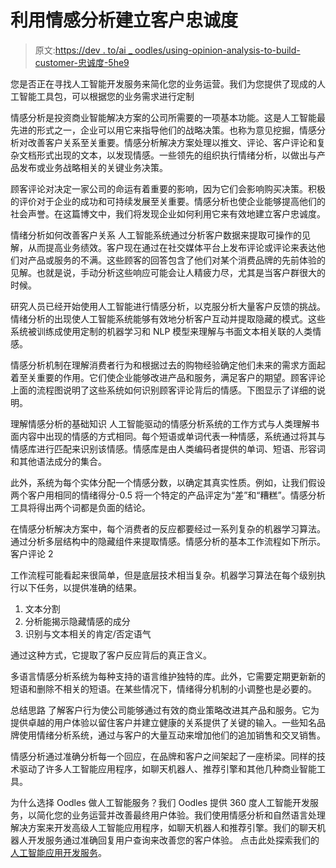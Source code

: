 # 利用情感分析建立客户忠诚度

> 原文:[https://dev . to/ai _ oodles/using-opinion-analysis-to-build-customer-忠诚度-5he9](https://dev.to/ai_oodles/using-sentiment-analysis-to-build-customer-loyalty-5he9)

您是否正在寻找人工智能开发服务来简化您的业务运营。我们为您提供了现成的人工智能工具包，可以根据您的业务需求进行定制

情感分析是投资商业智能解决方案的公司所需要的一项基本功能。这是人工智能最先进的形式之一，企业可以用它来指导他们的战略决策。也称为意见挖掘，情感分析对改善客户关系至关重要。情感分析解决方案处理以推文、评论、客户评论和复杂文档形式出现的文本，以发现情感。一些领先的组织执行情绪分析，以做出与产品发布或业务战略相关的关键业务决策。

顾客评论对决定一家公司的命运有着重要的影响，因为它们会影响购买决策。积极的评价对于企业的成功和可持续发展至关重要。情感分析也使企业能够提高他们的社会声誉。在这篇博文中，我们将发现企业如何利用它来有效地建立客户忠诚度。

情绪分析如何改善客户关系
人工智能系统通过分析客户数据来提取可操作的见解，从而提高业务绩效。客户现在通过在社交媒体平台上发布评论或评论来表达他们对产品或服务的不满。这些顾客的回答包含了他们对某个消费品牌的先前体验的见解。也就是说，手动分析这些响应可能会让人精疲力尽，尤其是当客户群很大的时候。

研究人员已经开始使用人工智能进行情感分析，以克服分析大量客户反馈的挑战。情绪分析的出现使人工智能系统能够有效地分析客户互动并提取隐藏的模式。这些系统被训练成使用定制的机器学习和 NLP 模型来理解与书面文本相关联的人类情感。

情感分析机制在理解消费者行为和根据过去的购物经验确定他们未来的需求方面起着至关重要的作用。它们使企业能够改进产品和服务，满足客户的期望。顾客评论上面的流程图说明了这些系统如何识别顾客评论背后的情感。下图显示了详细的说明。

理解情感分析的基础知识
人工智能驱动的情感分析系统的工作方式与人类理解书面内容中出现的情感的方式相同。每个短语或单词代表一种情感，系统通过将其与情感库进行匹配来识别该情感。情感库是由人类编码者提供的单词、短语、形容词和其他语法成分的集合。

此外，系统为每个实体分配一个情感分数，以确定其真实性质。例如，让我们假设两个客户用相同的情绪得分-0.5 将一个特定的产品评定为“差”和“糟糕”。情感分析工具将得出两个词都是负面的结论。

在情感分析解决方案中，每个消费者的反应都要经过一系列复杂的机器学习算法。通过分析多层结构中的隐藏组件来提取情感。情感分析的基本工作流程如下所示。客户评论 2

工作流程可能看起来很简单，但是底层技术相当复杂。机器学习算法在每个级别执行以下任务，以提供准确的结果。

1.  文本分割
2.  分析能揭示隐藏情感的成分
3.  识别与文本相关的肯定/否定语气

通过这种方式，它提取了客户反应背后的真正含义。

多语言情感分析系统为每种支持的语言维护独特的库。此外，它需要定期更新新的短语和删除不相关的短语。在某些情况下，情绪得分机制的小调整也是必要的。

总结思路
了解客户行为使公司能够通过有效的商业策略改进其产品和服务。它为提供卓越的用户体验以留住客户并建立健康的关系提供了关键的输入。一些知名品牌使用情绪分析系统，通过与客户的大量互动来增加他们的追加销售和交叉销售。

情感分析通过准确分析每一个回应，在品牌和客户之间架起了一座桥梁。同样的技术驱动了许多人工智能应用程序，如聊天机器人、推荐引擎和其他几种商业智能工具。

为什么选择 Oodles 做人工智能服务？我们 Oodles 提供 360 度人工智能开发服务，以简化您的业务运营并改善最终用户体验。我们使用情感分析和自然语言处理解决方案来开发高级人工智能应用程序，如聊天机器人和推荐引擎。我们的聊天机器人开发服务通过准确回复用户查询来改善您的客户体验。
点击此处探索我们的[人工智能应用开发服务](https://artificialintelligence.oodles.io/)。